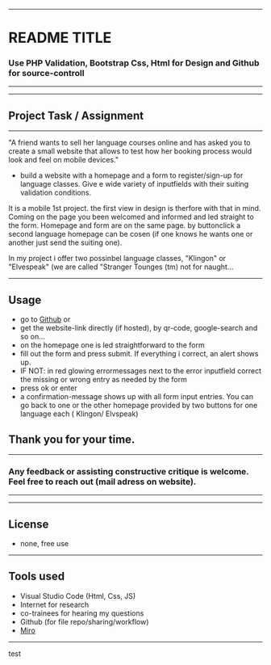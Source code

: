 <!--[![Gaudenz77 - Stranger Tongues](https://img.shields.io/badge/Gaudenz77-Stranger_Tongues-2ea44f)](https://github.com/Gaudenz77/Stranger_Languages_Classes)-->
---
# README TITLE
### Use PHP Validation, Bootstrap Css, Html for Design and Github for source-controll
---


----
## Project Task / Assignment
---
"A friend wants to sell her language courses online and has asked you to create a small website that allows to test how her booking process would look and feel on mobile devices."
* build a website with a homepage and a form to register/sign-up for language classes. Give e wide variety of inputfields with their suiting validation conditions.

It is a mobile 1st project. the first view in design is therfore with that in mind. Coming on the page you been welcomed and informed and led straight to the form. Homepage and form are on the same page. by buttonclick a second language homepage can be cosen (if one knows he wants one or another just send the suiting one).

In my project i offer two possinbel language classes, "Klingon" or "Elvespeak" (we are called "Stranger Tounges (tm) not for naught...


----
## Usage

* go to [Github](https://github.com/Gaudenz77/countdownalpha01) or
* get the website-link directly (if hosted), by qr-code, google-search and so on...
* on the homepage one is led straightforward to the form
* fill out the form and press submit. If everything i correct, an alert shows up.
* IF NOT: in red glowing errormessages next to the error inputfield correct the missing or wrong entry as needed by the form
* press ok or enter 
* a confirmation-message shows up with all form input entries. You can go back to one or the other homepage provided by two buttons for one language each ( Klingon/ Elvspeak)


## Thank you for your time.
---
### Any feedback or assisting constructive critique is welcome. Feel free to reach out (mail adress on website).
----
----
## License
* none, free use
----
## Tools used
* Visual Studio Code (Html, Css, JS)
* Internet for research
* co-trainees for hearing my questions
* Github (for file repo/sharing/workflow)
* [Miro](https://miro.com/app/board/uXjVP5Gbswc=/?share_link_id=491420144069)
----
test